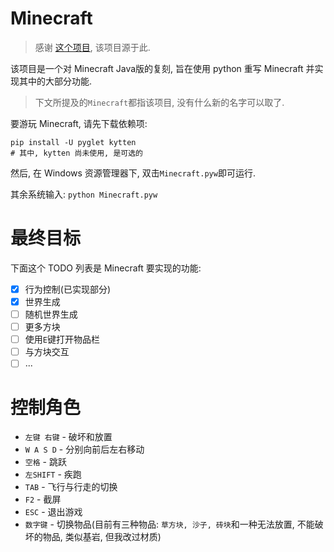 # Minecraft
> 感谢 [这个项目](https://github.com/fogleman/Minecraft), 该项目源于此.

该项目是一个对 Minecraft Java版的复刻, 旨在使用 python 重写 Minecraft 并实现其中的大部分功能.
> 下文所提及的`Minecraft`都指该项目, 没有什么新的名字可以取了.

要游玩 Minecraft, 请先下载依赖项:
```shell
pip install -U pyglet kytten
# 其中, kytten 尚未使用, 是可选的
```

然后, 在 Windows 资源管理器下, 双击`Minecraft.pyw`即可运行.

其余系统输入: `python Minecraft.pyw`

# 最终目标
下面这个 TODO 列表是 Minecraft 要实现的功能:

- [x] 行为控制(已实现部分)
- [x] 世界生成
- [ ] 随机世界生成
- [ ] 更多方块
- [ ] 使用`E`键打开物品栏
- [ ] 与方块交互
- [ ] ...

# 控制角色

- `左键 右键` - 破坏和放置
- `W A S D` - 分别向前后左右移动
- `空格` - 跳跃
- `左SHIFT` - 疾跑
- `TAB` - 飞行与行走的切换
- `F2` - 截屏
- `ESC` - 退出游戏
- `数字键` - 切换物品(目前有三种物品: `草方块, 沙子, 砖块`和一种无法放置, 不能破坏的物品, 类似基岩, 但我改过材质)
